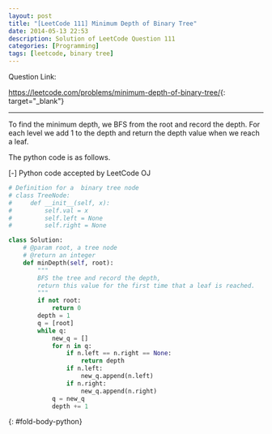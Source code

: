 ```yaml
---
layout: post
title: "[LeetCode 111] Minimum Depth of Binary Tree"
date: 2014-05-13 22:53
description: Solution of LeetCode Question 111
categories: [Programming]
tags: [leetcode, binary tree]
---
```


Question Link:

<https://leetcode.com/problems/minimum-depth-of-binary-tree/>{: target="_blank"}

---

To find the minimum depth, we BFS from the root and record the depth.
For each level we add 1 to the depth and return the depth value when we reach a leaf.

The python code is as follows.

<div class="code-title">
<span class="code-fold" id="fold-btn-python" onclick="$use('fold-body-python', 'fold-btn-python')">[-]</span>
Python code accepted by LeetCode OJ
</div>

~~~ python
# Definition for a  binary tree node
# class TreeNode:
#     def __init__(self, x):
#         self.val = x
#         self.left = None
#         self.right = None

class Solution:
    # @param root, a tree node
    # @return an integer
    def minDepth(self, root):
        """
        BFS the tree and record the depth,
        return this value for the first time that a leaf is reached.
        """
        if not root:
            return 0
        depth = 1
        q = [root]
        while q:
            new_q = []
            for n in q:
                if n.left == n.right == None:
                    return depth
                if n.left:
                    new_q.append(n.left)
                if n.right:
                    new_q.append(n.right)
            q = new_q
            depth += 1
~~~
{: #fold-body-python}
